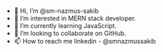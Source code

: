 - 👋 Hi, I’m @sm-nazmus-sakib
- 👀 I’m interested in MERN stack developer.
- 🌱 I’m currently learning JavaScript.
- 💞️ I’m looking to collaborate on GitHub.
- 📫 How to reach me linkedin - @smnazmussakib
<!---
sm-nazmus-sakib/sm-nazmus-sakib is a ✨ special ✨ repository because its `README.md` (this file) appears on your GitHub profile.
You can click the Preview link to take a look at your changes.
--->
